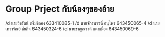# Group Prject กับน้องๆของอ้าย
/d นายวิชรัตน์ เพิ่มชีลอง 633410085-1
/d นายจักรพรรดิ์ อนุไพร 643450065-4
/d นายเทวารัณย์ ชัยกิจ 643450324-6 
/d นายชาญณรงค์ แต่งเมือง 643450069-6
